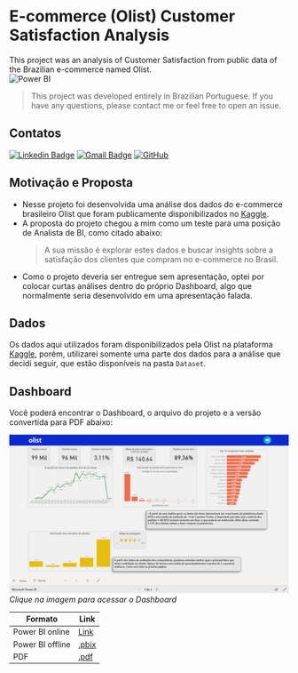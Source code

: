 # E-commerce (Olist) Customer Satisfaction Analysis
This project was an analysis of Customer Satisfaction from public data of the Brazilian e-commerce named Olist.<br>
![Power BI](https://img.shields.io/static/v1?style=flat-square&message=Power+BI&color=222222&logo=Power+BI&logoColor=F2C811&label=)
> This project was developed entirely in Brazilian Portuguese. If you have any questions, please contact me or feel free to open an issue.
## Contatos
[![Linkedin Badge](https://img.shields.io/badge/-LinkedIn-blue?style=flat-square&logo=Linkedin&logoColor=white&link=https://www.linkedin.com/in/athos-sampayo-70a0001b1/)](https://www.linkedin.com/in/athos-sampayo-70a0001b1/)
[![Gmail Badge](https://img.shields.io/badge/-Email-c14438?style=flat-square&logo=Gmail&logoColor=white&link=mailto:athos.s.sampayo@gmail.com)](mailto:athos.s.sampayo@gmail.com)
[![GitHub](https://img.shields.io/badge/-GitHub-181717?style=flat-square&logo=github&logoColor=white)](https://github.com/athossampayo)

## Motivação e Proposta

+ Nesse projeto foi desenvolvida uma análise dos dados do e-commerce brasileiro Olist que foram publicamente disponibilizados no [Kaggle](https://www.kaggle.com/olistbr/brazilian-ecommerce).
+ A proposta do projeto chegou a mim como um teste para uma posição de Analista de BI, como citado abaixo:
    > A sua missão é explorar estes dados e buscar insights sobre a satisfação dos clientes que compram no e-commerce no Brasil.
+ Como o projeto deveria ser entregue sem apresentação, optei por colocar curtas análises dentro do próprio Dashboard, algo que normalmente seria desenvolvido em uma apresentação falada.

## Dados

Os dados aqui utilizados foram disponibilizados pela Olist na plataforma [Kaggle](https://www.kaggle.com/olistbr/brazilian-ecommerce), porém, utilizarei somente uma parte dos dados para a análise que decidi seguir, que estão disponíveis na pasta `Dataset`.

## Dashboard

Você poderá encontrar o Dashboard, o arquivo do projeto e a versão convertida para PDF abaixo:

[![Clique aqui para acessar o Dashboard](https://github.com/athossampayo/E-commerce-Olist-Satisfaction-Analysis/blob/main/Image/dashboard.png)](https://app.powerbi.com/view?r=eyJrIjoiNjVjOGFkOWMtOGRhNy00OGI2LWIyYTItNWRkOThjZGQxZmE3IiwidCI6IjdlOTNlMjg2LWIyOWEtNDQ1NC1hNDFhLWU4NDE5ZWM5ZGViNSJ9&pageName=ReportSection6581158cc9147525f8e3&target=_blank)
*Clique na imagem para acessar o Dashboard*


| Formato | Link |
|--|--|
|Power BI online|[Link](https://app.powerbi.com/view?r=eyJrIjoiNjVjOGFkOWMtOGRhNy00OGI2LWIyYTItNWRkOThjZGQxZmE3IiwidCI6IjdlOTNlMjg2LWIyOWEtNDQ1NC1hNDFhLWU4NDE5ZWM5ZGViNSJ9&pageName=ReportSection6581158cc9147525f8e3&target=_blank)|
|Power BI offline|[.pbix](https://github.com/athossampayo/E-commerce-Olist-Satisfaction-Analysis/blob/main/Teste%20Est%C3%A1gio%20Lett%20-%20Dashboard%20Olist.pbix)|
|PDF|[.pdf](https://github.com/athossampayo/E-commerce-Olist-Satisfaction-Analysis/blob/main/Teste%20Est%C3%A1gio%20Lett%20-%20Dashboard%20Olist.pdf)|

